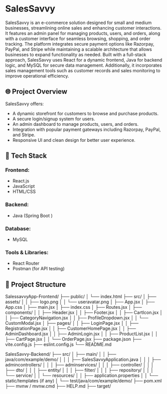 # SalesSavvy

SalesSavvy is an e-commerce solution designed for small and medium businesses, streamlining online sales and enhancing customer interactions. It features an admin panel for managing products, users, and orders, along with a customer interface for seamless browsing, shopping, and order tracking. The platform integrates secure payment options like Razorpay, PayPal, and Stripe while maintaining a scalable architecture that allows businesses to expand functionality as needed. Built with a full-stack approach, SalesSavvy uses React for a dynamic frontend, Java for backend logic, and MySQL for secure data management. Additionally, it incorporates sales management tools such as customer records and sales monitoring to improve operational efficiency.

## 🌐 Project Overview

SalesSavvy offers:
- A dynamic storefront for customers to browse and purchase products.
- A secure login/signup system for users.
- An admin dashboard to manage products, users, and orders.
- Integration with popular payment gateways including Razorpay, PayPal, and Stripe.
- Responsive UI and clean design for better user experience.

## 🧰 Tech Stack

### Frontend:
- React.js
- JavaScript
- HTML/CSS

### Backend:
- Java (Spring Boot )

### Database:
- MySQL

### Tools & Libraries:
- React Router
- Postman (for API testing)

## 📁 Project Structure
SalessavvyApp-Frontend/
├── public/
│ └── index.html
├── src/
│ ├── assets/
│ │ ├── logo.png
│ │ └── useravatar.png
│ ├── App.jsx
│ ├── App.css
│ ├── main.jsx
│ ├── index.css
│ ├── Routes.jsx
│ ├── components/
│ │ ├── Header.jsx
│ │ ├── Footer.jsx
│ │ ├── CartIcon.jsx
│ │ ├── CategoryNavigation.jsx
│ │ ├── ProfileDropdown.jsx
│ │ └── CustomModal.jsx
│ ├── pages/
│ │ ├── LoginPage.jsx
│ │ ├── RegistrationPage.jsx
│ │ ├── CustomerHomePage.jsx
│ │ ├── AdminDashboard.jsx
│ │ ├── AdminLogin.jsx
│ │ ├── ProductList.jsx
│ │ ├── CartPage.jsx
│ │ └── OrderPage.jsx
├── package.json
├── vite.config.js
├── eslint.config.js
└── README.md

SalesSavvy-Backend/
├── src/
│ ├── main/
│ │ ├── java/com/example/demo/
│ │ │ ├── SalesSavvyApplication.java
│ │ │ ├── admincontrollers/
│ │ │ ├── adminservices/
│ │ │ ├── controller/
│ │ │ ├── dto/
│ │ │ ├── entity/
│ │ │ ├── filter/
│ │ │ ├── repository/
│ │ │ └── service/
│ │ └── resources/
│ │ ├── application.properties
│ │ └── static/templates (if any)
│ └── test/java/com/example/demo/
├── pom.xml
├── mvnw / mvnw.cmd
├── HELP.md
├── target/
